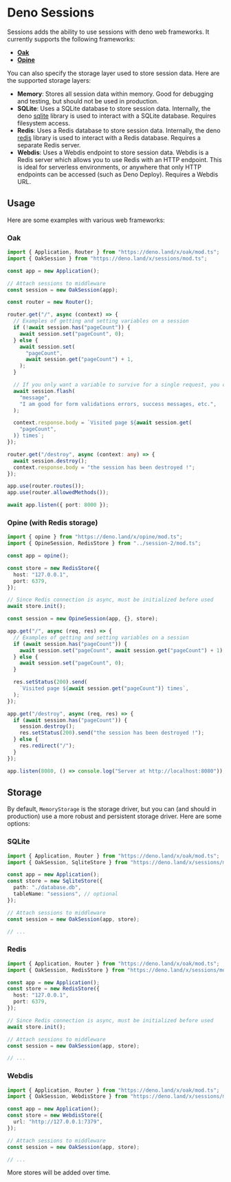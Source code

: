 # Deno Sessions

Sessions adds the ability to use sessions with deno web frameworks. It currently
supports the following frameworks:

- [**Oak**](https://deno.land/x/oak)
- [**Opine**](https://deno.land/x/opine)

You can also specify the storage layer used to store session data. Here are the
supported storage layers:

- **Memory**: Stores all session data within memory. Good for debugging and
  testing, but should not be used in production.
- **SQLite**: Uses a SQLite database to store session data. Internally, the deno
  [sqlite](https://deno.land/x/sqlite) library is used to interact with a SQLite
  database. Requires filesystem access.
- **Redis**: Uses a Redis database to store session data. Internally, the deno
  [redis](https://deno.land/x/redis) library is used to interact with a Redis
  database. Requires a separate Redis server.
- **Webdis**: Uses a Webdis endpoint to store session data. Webdis is a Redis
  server which allows you to use Redis with an HTTP endpoint. This is ideal for
  serverless environments, or anywhere that only HTTP endpoints can be accessed
  (such as Deno Deploy). Requires a Webdis URL.

## Usage

Here are some examples with various web frameworks:

### Oak

```ts
import { Application, Router } from "https://deno.land/x/oak/mod.ts";
import { OakSession } from "https://deno.land/x/sessions/mod.ts";

const app = new Application();

// Attach sessions to middleware
const session = new OakSession(app);

const router = new Router();

router.get("/", async (context) => {
  // Examples of getting and setting variables on a session
  if (!await session.has("pageCount")) {
    await session.set("pageCount", 0);
  } else {
    await session.set(
      "pageCount",
      await session.get("pageCount") + 1,
    );
  }

  // If you only want a variable to survive for a single request, you can "flash" it instead
  await session.flash(
    "message",
    "I am good for form validations errors, success messages, etc.",
  );

  context.response.body = `Visited page ${await session.get(
    "pageCount",
  )} times`;
});

router.get("/destroy", async (context: any) => {
  await session.destroy();
  context.response.body = "the session has been destroyed !";
});

app.use(router.routes());
app.use(router.allowedMethods());

await app.listen({ port: 8000 });
```

### Opine (with Redis storage)

```ts
import { opine } from "https://deno.land/x/opine/mod.ts";
import { OpineSession, RedisStore } from "../session-2/mod.ts";

const app = opine();

const store = new RedisStore({
  host: "127.0.0.1",
  port: 6379,
});

// Since Redis connection is async, must be initialized before used
await store.init();

const session = new OpineSession(app, {}, store);

app.get("/", async (req, res) => {
  // Examples of getting and setting variables on a session
  if (await session.has("pageCount")) {
    await session.set("pageCount", await session.get("pageCount") + 1);
  } else {
    await session.set("pageCount", 0);
  }

  res.setStatus(200).send(
    `Visited page ${await session.get("pageCount")} times`,
  );
});

app.get("/destroy", async (req, res) => {
  if (await session.has("pageCount")) {
    session.destroy();
    res.setStatus(200).send("the session has been destroyed !");
  } else {
    res.redirect("/");
  }
});

app.listen(8080, () => console.log("Server at http://localhost:8080"));
```

## Storage

By default, `MemoryStorage` is the storage driver, but you can (and should in
production) use a more robust and persistent storage driver. Here are some
options:

### SQLite

```ts
import { Application, Router } from "https://deno.land/x/oak/mod.ts";
import { OakSession, SqliteStore } from "https://deno.land/x/sessions/mod.ts";

const app = new Application();
const store = new SqliteStore({
  path: "./database.db",
  tableName: "sessions", // optional
});

// Attach sessions to middleware
const session = new OakSession(app, store);

// ...
```

### Redis

```ts
import { Application, Router } from "https://deno.land/x/oak/mod.ts";
import { OakSession, RedisStore } from "https://deno.land/x/sessions/mod.ts";

const app = new Application();
const store = new RedisStore({
  host: "127.0.0.1",
  port: 6379,
});

// Since Redis connection is async, must be initialized before used
await store.init();

// Attach sessions to middleware
const session = new OakSession(app, store);

// ...
```

### Webdis

```ts
import { Application, Router } from "https://deno.land/x/oak/mod.ts";
import { OakSession, WebdisStore } from "https://deno.land/x/sessions/mod.ts";

const app = new Application();
const store = new WebdisStore({
  url: "http://127.0.0.1:7379",
});

// Attach sessions to middleware
const session = new OakSession(app, store);

// ...
```

More stores will be added over time.
